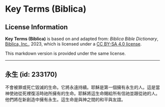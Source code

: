 # Key Terms (Biblica)

## License Information

**Key Terms (Biblica)** is based on and adapted from: _Biblica Bible Dictionary_, [Biblica, Inc.](https://www.biblica.com/), 2023, which is licensed under a [CC BY-SA 4.0 license](https://creativecommons.org/licenses/by-sa/4.0/legalcode.en).

This markdown version is provided under the same license.



--------------------------------

## 永生 (id: 233170)

不會被罪或死亡毀滅的生命。它將永遠持續。耶穌是第一個擁有永生的人。這是當神使祂從死裡復活時祂所擁有的生命。耶穌將這生命賜給所有信祂並跟從祂的人。他們將在新創造中擁有永生。這生命是與神之間的和平與友誼。


